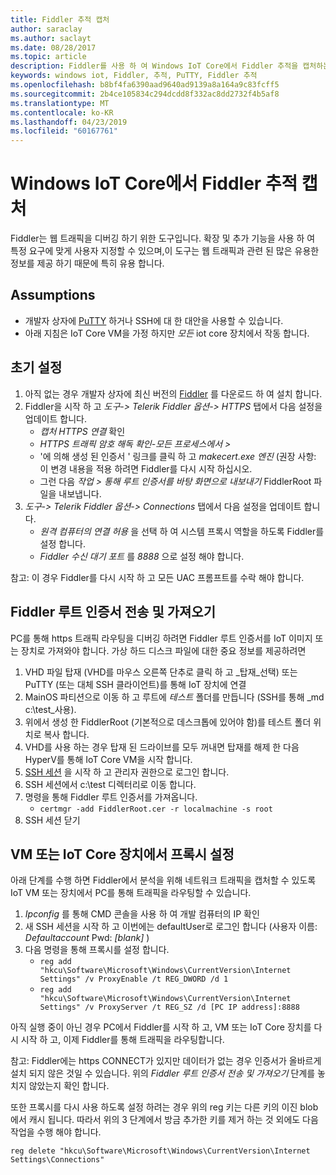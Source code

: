 ```yaml
---
title: Fiddler 추적 캡처
author: saraclay
ms.author: saclayt
ms.date: 08/28/2017
ms.topic: article
description: Fiddler를 사용 하 여 Windows IoT Core에서 Fiddler 추적을 캡처하는 방법에 대해 알아봅니다.
keywords: windows iot, Fiddler, 추적, PuTTY, Fiddler 추적
ms.openlocfilehash: b8bf4fa6390aad9640ad9139a8a164a9c83fcff5
ms.sourcegitcommit: 2b4ce105834c294dcdd8f332ac8dd2732f4b5af8
ms.translationtype: MT
ms.contentlocale: ko-KR
ms.lasthandoff: 04/23/2019
ms.locfileid: "60167761"
---
```

# <a name="capturing-fiddler-traces-on-windows-iot-core"></a>Windows IoT Core에서 Fiddler 추적 캡처

Fiddler는 웹 트래픽을 디버깅 하기 위한 도구입니다. 확장 및 추가 기능을 사용 하 여 특정 요구에 맞게 사용자 지정할 수 있으며,이 도구는 웹 트래픽과 관련 된 많은 유용한 정보를 제공 하기 때문에 특히 유용 합니다.

## <a name="assumptions"></a>Assumptions 

* 개발자 상자에 [PuTTY](http://www.putty.org/) 하거나 SSH에 대 한 대안을 사용할 수 있습니다.
* 아래 지침은 IoT Core VM을 가정 하지만 *모든* iot core 장치에서 작동 합니다.

## <a name="initial-setup"></a>초기 설정

1. 아직 없는 경우 개발자 상자에 최신 버전의 [Fiddler](http://www.telerik.com/fiddler/) 를 다운로드 하 여 설치 합니다.
2. Fiddler을 시작 하 고 _도구-> Telerik Fiddler 옵션-> HTTPS_ 탭에서 다음 설정을 업데이트 합니다.
    * _캡처 HTTPS 연결_ 확인
    * _HTTPS 트래픽 암호 해독 확인-모든 프로세스에서 >_
    * '에 의해 생성 된 인증서 ' 링크를 클릭 하 고 _makecert.exe 엔진_ (권장 사항: 이 변경 내용을 적용 하려면 Fiddler를 다시 시작 하십시오.
    * 그런 다음 _작업 > 통해 루트 인증서를 바탕 화면으로 내보내기_ FiddlerRoot 파일을 내보냅니다.
3. _도구-> Telerik Fiddler 옵션-> Connections_ 탭에서 다음 설정을 업데이트 합니다.
    * _원격 컴퓨터의 연결 허용_ 을 선택 하 여 시스템 프록시 역할을 하도록 Fiddler를 설정 합니다.
    * _Fiddler 수신 대기 포트_ 를 _8888_ 으로 설정 해야 합니다.
  
참고: 이 경우 Fiddler를 다시 시작 하 고 모든 UAC 프롬프트를 수락 해야 합니다.

## <a name="transfer-and-import-fiddler-root-certificate"></a>Fiddler 루트 인증서 전송 및 가져오기
PC를 통해 https 트래픽 라우팅을 디버깅 하려면 Fiddler 루트 인증서를 IoT 이미지 또는 장치로 가져와야 합니다.  가상 하드 디스크 파일에 대한 중요 정보를 제공하려면

1. VHD 파일 탑재 (VHD를 마우스 오른쪽 단추로 클릭 하 고 _탑재_선택) 또는 PuTTY (또는 대체 SSH 클라이언트)를 통해 IoT 장치에 연결
2. MainOS 파티션으로 이동 하 고 루트에 _테스트_ 폴더를 만듭니다 (SSH를 통해 _md c:\test_사용).
3. 위에서 생성 한 FiddlerRoot (기본적으로 데스크톱에 있어야 함)를 테스트 폴더 위치로 복사 합니다.
4. VHD를 사용 하는 경우 탑재 된 드라이브를 모두 꺼내면 탑재를 해제 한 다음 HyperV를 통해 IoT Core VM을 시작 합니다.
5. [SSH 세션](../connect-your-device/ssh.md) 을 시작 하 고 관리자 권한으로 로그인 합니다. 
6. SSH 세션에서 c:\test 디렉터리로 이동 합니다.
7. 명령을 통해 Fiddler 루트 인증서를 가져옵니다.
    * `certmgr -add FiddlerRoot.cer -r localmachine -s root`
8. SSH 세션 닫기


## <a name="setup-proxy-on-vm-or-iot-core-device"></a>VM 또는 IoT Core 장치에서 프록시 설정
아래 단계를 수행 하면 Fiddler에서 분석을 위해 네트워크 트래픽을 캡처할 수 있도록 IoT VM 또는 장치에서 PC를 통해 트래픽을 라우팅할 수 있습니다.

1. _Ipconfig_ 를 통해 CMD 콘솔을 사용 하 여 개발 컴퓨터의 IP 확인
2. 새 SSH 세션을 시작 하 고 이번에는 defaultUser로 로그인 합니다 (사용자 이름: _Defaultaccount_  Pwd: _[blank]_ )
3. 다음 명령을 통해 프록시를 설정 합니다.
    * `reg add "hkcu\Software\Microsoft\Windows\CurrentVersion\Internet Settings" /v ProxyEnable /t REG_DWORD /d 1`
    * `reg add "hkcu\Software\Microsoft\Windows\CurrentVersion\Internet Settings" /v ProxyServer /t REG_SZ /d [PC IP address]:8888`

아직 실행 중이 아닌 경우 PC에서 Fiddler를 시작 하 고, VM 또는 IoT Core 장치를 다시 시작 하 고, 이제 Fiddler를 통해 트래픽을 라우팅합니다. 

참고: Fiddler에는 https CONNECT가 있지만 데이터가 없는 경우 인증서가 올바르게 설치 되지 않은 것일 수 있습니다. 위의 _Fiddler 루트 인증서 전송 및 가져오기_ 단계를 놓치지 않았는지 확인 합니다.

또한 프록시를 다시 사용 하도록 설정 하려는 경우 위의 reg 키는 다른 키의 이진 blob에서 캐시 됩니다. 따라서 위의 3 단계에서 방금 추가한 키를 제거 하는 것 외에도 다음 작업을 수행 해야 합니다.

    reg delete "hkcu\Software\Microsoft\Windows\CurrentVersion\Internet Settings\Connections"
    
    
